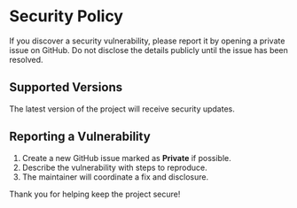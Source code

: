 # Security Policy

If you discover a security vulnerability, please report it by opening a private issue on GitHub. Do not disclose the details publicly until the issue has been resolved.

## Supported Versions

The latest version of the project will receive security updates.

## Reporting a Vulnerability

1. Create a new GitHub issue marked as **Private** if possible.
2. Describe the vulnerability with steps to reproduce.
3. The maintainer will coordinate a fix and disclosure.

Thank you for helping keep the project secure!

